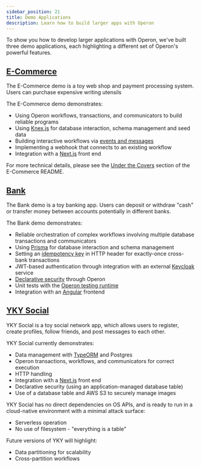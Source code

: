 ```yaml
---
sidebar_position: 21
title: Demo Applications
description: Learn how to build larger apps with Operon
---
```


To show you how to develop larger applications with Operon, we've built three demo applications, each highlighting a different set of Operon's powerful features.

## [E-Commerce](https://github.com/dbos-inc/dbos-demo-apps/tree/main/e-commerce)

The E-Commerce demo is a toy web shop and payment processing system. Users can purchase expensive writing utensils 

The E-Commerce demo demonstrates:
* Using Operon workflows, transactions, and communicators to build reliable programs
* Using [Knex.js](https://knexjs.org/) for database interaction, schema management and seed data
* Building interactive workflows via [events and messages](./workflow-communication-tutorial.md)
* Implementing a webhook that connects to an existing workflow
* Integration with a [Next.js](https://nextjs.org/) front end

For more technical details, please see the [Under the Covers](https://github.com/dbos-inc/dbos-demo-apps/blob/main/e-commerce/README.md#under-the-covers) section of the E-Commerce README.

## [Bank](https://github.com/dbos-inc/dbos-demo-apps/tree/main/bank)

The Bank demo is a toy banking app. Users can deposit or withdraw "cash" or transfer money between accounts potentially in different banks.

The Bank demo demonstrates:
* Reliable orchestration of complex workflows involving multiple database transactions and communicators
* Using [Prisma](https://www.prisma.io/) for database interaction and schema management
* Setting an [idempotency key](./idempotency-tutorial.md) in HTTP header for exactly-once cross-bank transactions
* JWT-based authentication through integration with an external [Keycloak](https://www.keycloak.org/) service
* [Declarative security](./authentication-authorization.md) through Operon
* Unit tests with the [Operon testing runtime](./testing-tutorial.md)
* Integration with an [Angular](https://angular.io/) frontend


## [YKY Social](https://github.com/dbos-inc/dbos-demo-apps/tree/main/yky-social)
YKY Social is a toy social network app, which allows users to register, create profiles, follow friends, and post messages to each other.

YKY Social currently demonstrates:
* Data management with [TypeORM](https://typeorm.io) and Postgres
* Operon transactions, workflows, and communicators for correct execution
* HTTP handling
* Integration with a [Next.js](https://nextjs.org/) front end
* Declarative security (using an application-managed database table)
* Use of a database table and AWS S3 to securely manage images

YKY Social has no direct dependencies on OS APIs, and is ready to run in a cloud-native environment with a minimal attack surface:
* Serverless operation
* No use of filesystem - "everything is a table"

Future versions of YKY will highlight:
* Data partitioning for scalability
* Cross-partition workflows
